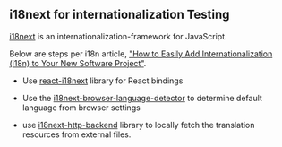 ## i18next for internationalization Testing

[i18next](https://www.i18next.com/) is an internationalization-framework for JavaScript.

Below are steps per i18n article, ["How to Easily Add Internationalization (i18n) to Your New Software Project"](https://www.locize.com/blog/how-to-easily-add-i18n-to-your-software).

- Use [react-i18next](https://github.com/i18next/react-i18next) library for React bindings
- Use the [i18next-browser-language-detector](https://github.com/i18next/i18next-browser-languageDetector) to determine default language from browser settings

- use [i18next-http-backend](https://github.com/i18next/i18next-http-backend) library to locally fetch the translation resources from external files.
